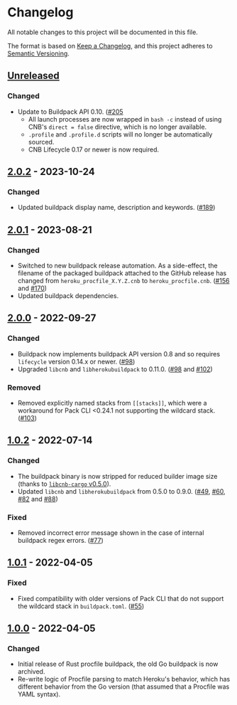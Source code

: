 # Changelog

All notable changes to this project will be documented in this file.

The format is based on [Keep a Changelog](https://keepachangelog.com/en/1.1.0/),
and this project adheres to [Semantic Versioning](https://semver.org/spec/v2.0.0.html).

## [Unreleased]

### Changed

- Update to Buildpack API 0.10. ([#205](https://github.com/heroku/procfile-cnb/pull/205)
    - All launch processes are now wrapped in `bash -c` instead of using CNB's `direct = false` directive, which is no longer available.
    - `.profile` and `.profile.d` scripts will no longer be automatically sourced.
    - CNB Lifecycle 0.17 or newer is now required.

## [2.0.2] - 2023-10-24

### Changed

- Updated buildpack display name, description and keywords. ([#189](https://github.com/heroku/procfile-cnb/pull/189))

## [2.0.1] - 2023-08-21

### Changed

- Switched to new buildpack release automation. As a side-effect, the filename of the packaged buildpack attached to the GitHub release has changed from `heroku_procfile_X.Y.Z.cnb` to `heroku_procfile.cnb`. ([#156](https://github.com/heroku/procfile-cnb/pull/156) and [#170](https://github.com/heroku/procfile-cnb/pull/170))
- Updated buildpack dependencies.

## [2.0.0] - 2022-09-27

### Changed

- Buildpack now implements buildpack API version 0.8 and so requires `lifecycle` version 0.14.x or newer. ([#98](https://github.com/heroku/procfile-cnb/pull/98))
- Upgraded `libcnb` and `libherokubuildpack` to 0.11.0. ([#98](https://github.com/heroku/procfile-cnb/pull/98) and [#102](https://github.com/heroku/procfile-cnb/pull/102))

### Removed

- Removed explicitly named stacks from `[[stacks]]`, which were a workaround for Pack CLI <0.24.1 not supporting the wildcard stack. ([#103](https://github.com/heroku/procfile-cnb/pull/103))

## [1.0.2] - 2022-07-14

### Changed

- The buildpack binary is now stripped for reduced builder image size (thanks to [`libcnb-cargo` v0.5.0](https://github.com/heroku/libcnb.rs/releases/tag/libcnb-cargo%2Fv0.5.0)).
- Updated `libcnb` and `libherokubuildpack` from 0.5.0 to 0.9.0. ([#49](https://github.com/heroku/procfile-cnb/pull/49), [#60](https://github.com/heroku/procfile-cnb/pull/60), [#82](https://github.com/heroku/procfile-cnb/pull/82) and [#88](https://github.com/heroku/procfile-cnb/pull/88))

### Fixed

- Removed incorrect error message shown in the case of internal buildpack regex errors. ([#77](https://github.com/heroku/procfile-cnb/pull/77))

## [1.0.1] - 2022-04-05

### Fixed

- Fixed compatibility with older versions of Pack CLI that do not support the wildcard stack in `buildpack.toml`. ([#55](https://github.com/heroku/procfile-cnb/pull/55))

## [1.0.0] - 2022-04-05

### Changed

- Initial release of Rust procfile buildpack, the old Go buildpack is now archived.
- Re-write logic of Procfile parsing to match Heroku's behavior, which has different behavior from the Go version (that assumed that a Procfile was YAML syntax).

[unreleased]: https://github.com/heroku/procfile-cnb/compare/v2.0.2...HEAD
[2.0.2]: https://github.com/heroku/procfile-cnb/compare/v2.0.1...v2.0.2
[2.0.1]: https://github.com/heroku/procfile-cnb/compare/v2.0.0...v2.0.1
[2.0.0]: https://github.com/heroku/procfile-cnb/compare/v1.0.2...v2.0.0
[1.0.2]: https://github.com/heroku/procfile-cnb/compare/v1.0.1...v1.0.2
[1.0.1]: https://github.com/heroku/procfile-cnb/compare/v1.0.0...v1.0.1
[1.0.0]: https://github.com/heroku/procfile-cnb/releases/tag/v1.0.0
